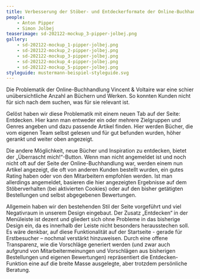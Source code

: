 ```yaml
---
title: Verbesserung der Stöber- und Entdeckerformate der Online-Buchhandlung Vincent & Voltaire
people:
    - Anton Pipper
    - Simon Jolbej
teaserimage: sd-202122-mockup_3-pipper-jolbej.png
gallery:
    - sd-202122-mockup_1-pipper-jolbej.png
    - sd-202122-mockup_2-pipper-jolbej.png
    - sd-202122-mockup_3-pipper-jolbej.png
    - sd-202122-mockup_4-pipper-jolbej.png
    - sd-202122-mockup_5-pipper-jolbej.png
styleguide: mustermann-beispiel-styleguide.svg
---
```


Die Problematik der Online-Buchhandlung Vincent & Voltaire war eine schier unübersichtliche Anzahl an Büchern und Werken. So konnten Kunden nicht für sich nach dem suchen, was für sie relevant ist.

Gelöst haben wir diese Problematik mit einem neuen Tab auf der Seite: Entdecken.
Hier kann man entweder ein oder mehrere Zielgruppen und Genres angeben und dazu passende Artikel finden. Hier werden Bücher, die vom eigenen Team selbst gelesen und für gut befunden wurden, höher gerankt und weiter oben angezeigt.

Die andere Möglichkeit, neue Bücher und Inspiration zu entdecken, bietet der „Überrascht mich!“-Button. Wenn man nicht angemeldet ist und noch nicht oft auf der Seite der Online-Buchhandlung war, werden einem nun Artikel angezeigt, die oft von anderen Kunden bestellt wurden, ein gutes Rating haben oder von den Mitarbeitern empfohlen werden.
Ist man allerdings angemeldet, basieren die hier angezeigten Ergebnisse auf dem Stöberverhalten (bei aktivierten Cookies) oder auf den bisher getätigten Bestellungen und selbst abgegebenen Bewertungen.

Allgemein haben wir den bestehenden Stil der Seite vorgeführt und viel Negativraum in unserem Design eingebaut. Der Zusatz „Entdecken“ in der Menüleiste ist dezent und gliedert sich ohne Probleme in das bisherige Design ein, da es innerhalb der Leiste nicht besonders herausstechen soll. Es wäre denkbar, auf diese Funktionalität auf der Startseite - gerade für Erstbesucher – nochmal verstärkt hinzuweisen.
Durch eine offene Transparenz, wie die Vorschläge generiert werden (und zwar auch aufgrund von Mitarbeitermeinungen und Vorschlägen aus bisherigen Bestellungen und eigenen Bewertungen) repräsentiert die Entdecken-Funktion eine auf die breite Masse ausgelegte, aber trotzdem persönliche Beratung.
